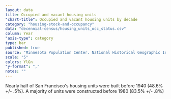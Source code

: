 ```yaml
---
layout: data
title: Occupied and vacant housing units
"chart-title": Occupied and vacant housing units by decade
category: "housing-stock-and-occupancy"
data: "decennial-census/housing_units_occ_status.csv"
column: Year
"axis-type": category
type: bar
published: true
source: "Minnesota Population Center. National Historical Geographic Information System: Version 2.0. Minneapolis, MN: University of Minnesota 2011."
scale: "5"
colors: YlGn
"y-format": ","
notes: ""
---
```


Nearly half of San Francisco's housing units were built before 1940 (48.6% +/- .5%). A majority of units were constructed before 1980 (83.5% +/- .8%)